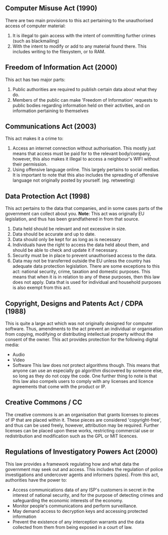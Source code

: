 ## Computer Misuse Act (1990)
There are two main provisions to this act pertaining to the unauthorised access of computer material:
1. It is illegal to gain access with the intent of committing further crimes (such as blackmailing)
2. With the intent to modify or add to any material found there. This includes writing to the filesystem, or to RAM.

## Freedom of Information Act (2000)
This act has two major parts:
1. Public authorities are required to publish certain data about what they do.
2. Members of the public can make 'Freedom of Information' requests to public bodies regarding information held on their activities, and on information pertaining to themselves

## Communications Act (2003)
This act makes it a crime to:
1. Access an internet connection without authorisation. This mostly just means that access must be paid for to the relevant body/company, however, this also makes it illegal to access a neighbour's WIFI without their permission.
2. Using offensive language online. This largely pertains to social medias. It is important to note that this also includes the spreading of offensive language not originally posted by yourself. (eg. retweeting)

## Data Protection Act (1998)
This act pertains to the data that companies, and in some cases parts of the government can collect about you. **Note**: This act was originally EU legislation, and thus has been grandfathered in from that source. 
1. Data held should be relevant and not excessive in size.
2. Data should be accurate and up to date.
3. Data should only be kept for as long as is necessary
4. Individuals have the right to access the data held about them, and should be able to check and update it if necessary.
5. Security must be in place to prevent unauthorised access to the data.
6. Data may not be transferred outside the EU unless the country has adequate data protection legislation.
There are some exceptions to this act: national security, crime, taxation and domestic purposes. This means that when it is in relation to any of these purposes, then this law does not apply. Data that is used for individual and household purposes is also exempt from this act.

## Copyright, Designs and Patents Act / CDPA (1988)
This is quite a large act which was not originally designed for computer software. Thus, amendments to the act prevent an individual or organisation from copying, modifying or distributing intellectual property without the consent of the owner. This act provides protection for the following digital media:
- Audio
- Video
- Software
This law does not protect algorithms though. This means that anyone can use an especially go algorithm discovered by someone else, so long as they do not copy the code.
One further thing to note is that this law also compels users to comply with any licenses and licence agreements that come with the product or IP.

## Creative Commons / CC
The creative commons is an an organisation that grants licenses to pieces of IP that are placed within it. These pieces are considered 'copyright-free', and thus can be used freely, however, attribution may be required. Further licenses can be placed upon these works, restricting commercial use or redistribution and modification such as the GPL or MIT licences.

## Regulations of Investigatory Powers Act (2000)
This law provides a framework regulating how and what data the government may seek out and access. This includes the regulation of police investigations and undercover agents and informers (spies).
From this act, authorities have the power to:
- Access communications data of any ISP's customers in secret in the interest of national security, and for the purpose of detecting crimes and safeguarding the economic interests of the economy.
- Monitor people's communications and perform surveillance.
- May demand access to decryption keys and accessing protected information
- Prevent the existence of any interception warrants and the data collected from them from being exposed in a court of law.

